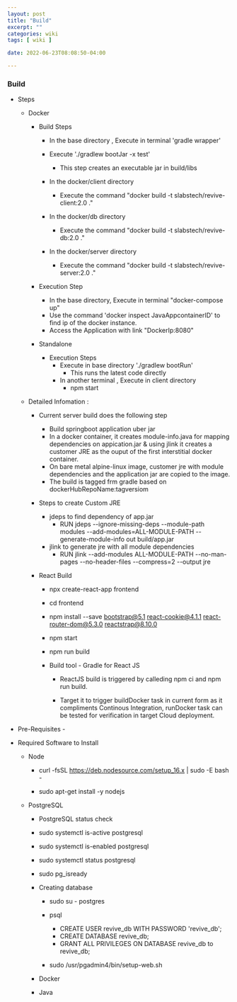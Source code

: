 ```yaml
---
layout: post
title: "Build"
excerpt: ""
categories: wiki
tags: [ wiki ]

date: 2022-06-23T08:08:50-04:00

---
```


### Build
* Steps
  * Docker
    * Build Steps
      * In the base directory , Execute in terminal 'gradle wrapper'
      * Execute './gradlew bootJar -x test'
        * This step creates an executable jar in build/libs

      * In the docker/client directory
        * Execute the command "docker build -t slabstech/revive-client:2.0 ."
      * In the docker/db directory
        * Execute the command "docker build -t slabstech/revive-db:2.0 ."
      * In the docker/server directory
        * Execute the command "docker build -t slabstech/revive-server:2.0 ."


    * Execution Step
      * In the base directory, Execute in terminal "docker-compose up"
      * Use the command 'docker inspect JavaAppcontainerID' to find ip of the docker instance.
      * Access the Application with link "DockerIp:8080"


    * Standalone 
      * Execution Steps
        * Execute in base directory './gradlew bootRun'
          * This runs the latest code directly
        * In another terminal , Execute in client directory
          * npm start
        


  * Detailed Infomation :
      * Current server build does the following step
        * Build springboot application uber jar
        * In a docker container, it creates module-info.java for mapping dependencies on appication.jar & using jlink it creates a customer JRE as the ouput of the first interstitial docker container. 
        * On bare metal alpine-linux image, customer jre with module dependencies and the application jar are copied to the image.
        * The build is tagged frm gradle based on dockerHubRepoName:tagversiom
        
      * Steps to create Custom JRE 
        * jdeps to find dependency of app.jar 
          * RUN jdeps --ignore-missing-deps --module-path modules --add-modules=ALL-MODULE-PATH --generate-module-info out build/app.jar
        * jlink to generate jre with all module dependencies
          * RUN jlink --add-modules ALL-MODULE-PATH --no-man-pages --no-header-files --compress=2 --output jre 


      * React Build
        * npx create-react-app frontend    
        * cd frontend     
        * npm install --save bootstrap@5.1 react-cookie@4.1.1 react-router-dom@5.3.0 reactstrap@8.10.0
        * npm start
        * npm run build


        * Build tool - Gradle for React JS
            * ReactJS build is triggered by calleding npm ci and npm run build.

            * Target it to trigger buildDocker task in current form as it compliments Continous Integration, runDocker task can be tested for verification in target Cloud deployment.
            

* Pre-Requisites - 

* Required Software to Install
  * Node
    * curl -fsSL https://deb.nodesource.com/setup_16.x | sudo -E bash -

    * sudo apt-get install -y nodejs


  * PostgreSQL
    * PostgreSQL status check

    * sudo systemctl is-active postgresql

    * sudo systemctl is-enabled postgresql

    * sudo systemctl status postgresql

    * sudo pg_isready
    * Creating database
        * sudo su - postgres
        * psql
          * CREATE USER revive_db WITH PASSWORD 'revive_db';
          * CREATE DATABASE revive_db;
          * GRANT ALL PRIVILEGES ON DATABASE revive_db to revive_db;

      * sudo /usr/pgadmin4/bin/setup-web.sh

    * Docker 

    * Java 
